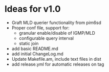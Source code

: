 Ideas for v1.0
==============

 - Graft MLD querier functionality from pim6sd
 - Proper conf file, support for:
   - granular enable/disable of IGMP/MLD
   - configurable query interval
   - static join
 - add basic README.md
 - add initial ChangeLog.md
 - Update Makefile.am, include text files in dist
 - add release.yml for automatic releases on tag
